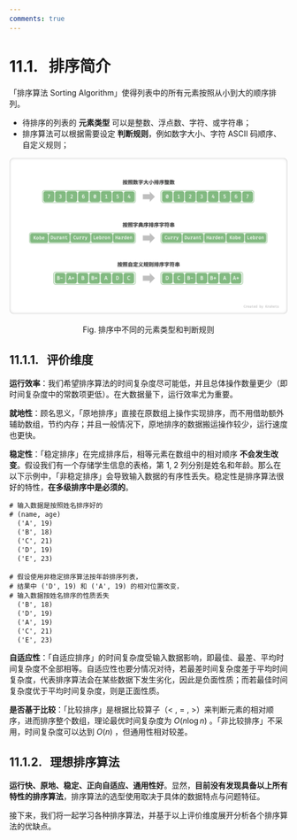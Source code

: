 ```yaml
---
comments: true
---
```


# 11.1. &nbsp; 排序简介

「排序算法 Sorting Algorithm」使得列表中的所有元素按照从小到大的顺序排列。

- 待排序的列表的 **元素类型** 可以是整数、浮点数、字符、或字符串；
- 排序算法可以根据需要设定 **判断规则**，例如数字大小、字符 ASCII 码顺序、自定义规则；

![排序中不同的元素类型和判断规则](intro_to_sort.assets/sorting_examples.png)

<p align="center"> Fig. 排序中不同的元素类型和判断规则 </p>

## 11.1.1. &nbsp; 评价维度

**运行效率**：我们希望排序算法的时间复杂度尽可能低，并且总体操作数量更少（即时间复杂度中的常数项更低）。在大数据量下，运行效率尤为重要。

**就地性**：顾名思义，「原地排序」直接在原数组上操作实现排序，而不用借助额外辅助数组，节约内存；并且一般情况下，原地排序的数据搬运操作较少，运行速度也更快。

**稳定性**：「稳定排序」在完成排序后，相等元素在数组中的相对顺序 **不会发生改变**。假设我们有一个存储学生信息的表格，第 1, 2 列分别是姓名和年龄。那么在以下示例中，「非稳定排序」会导致输入数据的有序性丢失。稳定性是排序算法很好的特性，**在多级排序中是必须的**。

```shell
# 输入数据是按照姓名排序好的
# (name, age)
  ('A', 19)
  ('B', 18)
  ('C', 21)
  ('D', 19)
  ('E', 23)

# 假设使用非稳定排序算法按年龄排序列表，
# 结果中 ('D', 19) 和 ('A', 19) 的相对位置改变，
# 输入数据按姓名排序的性质丢失
  ('B', 18)
  ('D', 19)
  ('A', 19)
  ('C', 21)
  ('E', 23)
```

**自适应性**：「自适应排序」的时间复杂度受输入数据影响，即最佳、最差、平均时间复杂度不全部相等。自适应性也要分情况对待，若最差时间复杂度差于平均时间复杂度，代表排序算法会在某些数据下发生劣化，因此是负面性质；而若最佳时间复杂度优于平均时间复杂度，则是正面性质。

**是否基于比较**：「比较排序」是根据比较算子（$<$ , $=$ , $>$）来判断元素的相对顺序，进而排序整个数组，理论最优时间复杂度为 $O(n \log n)$ 。「非比较排序」不采用，时间复杂度可以达到 $O(n)$ ，但通用性相对较差。

## 11.1.2. &nbsp; 理想排序算法

**运行快、原地、稳定、正向自适应、通用性好**。显然，**目前没有发现具备以上所有特性的排序算法**，排序算法的选型使用取决于具体的数据特点与问题特征。

接下来，我们将一起学习各种排序算法，并基于以上评价维度展开分析各个排序算法的优缺点。
